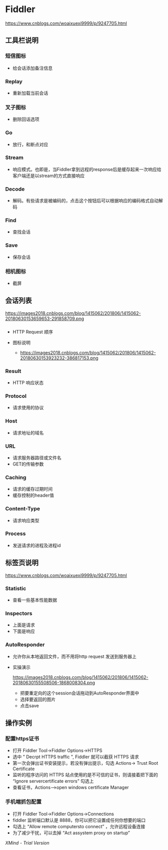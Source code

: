 # Fiddler

https://www.cnblogs.com/woaixuexi9999/p/9247705.html

## 工具栏说明

### 短信图标

- 给会话添加备注信息

### Replay

- 重新加载当前会话

### 叉子图标

- 删除回话选项

### Go

- 放行，和断点对应

### Stream

- 响应模式。也即是，当Fiddler拿到远程的response后是缓存起来一次响应给客户端还是以stream的方式直接响应

### Decode

- 解码。有些请求是被编码的，点击这个按钮后可以根据响应的编码格式自动解码 

### Find

- 查找会话

### Save

- 保存会话

### 相机图标

- 截屏

## 会话列表

https://images2018.cnblogs.com/blog/1415062/201806/1415062-20180630153659653-291858709.png

### #

- HTTP Request 顺序
- 图标说明

	- https://images2018.cnblogs.com/blog/1415062/201806/1415062-20180630153923232-386817153.png

### Result

- HTTP 响应状态

### Protocol

- 请求使用的协议

### Host

- 请求地址的域名

### URL

- 请求服务器路径或文件名
- GET的传输参数

### Caching

- 请求的缓存过期时间
- 缓存控制的header值

### Content-Type

- 请求响应类型

### Process

- 发送请求的进程及进程id

## 标签页说明

https://www.cnblogs.com/woaixuexi9999/p/9247705.html

### Statistic

- 查看一些基本性能数据

### Inspectors

- 上面是请求
- 下面是响应

### AutoResponder

- 允许你从本地返回文件，而不用将http request 发送到服务器上
- 实操演示

  https://images2018.cnblogs.com/blog/1415062/201806/1415062-20180630155508506-1868008304.png

	- 把要重定向的这个session会话拖动到AutoResponder界面中
	- 选择要返回的图片
	- 点击save

## 操作实例

### 配置https证书

- 打开 Fiddler  Tool->Fiddler Options->HTTPS 
- 选中 " Decrpt HTTPS traffic ",    Fiddler 就可以截获 HTTPS 请求
- 第一次会弹出证书安装提示，若没有弹出提示，勾选 Actions-> Trust Root Certificate
- 监听的程序访问的 HTTPS 站点使用的是不可信的证书，则请接着把下面的 “Ignore servercertificate errors” 勾选上
- 查看证书，Actions—>open windows certificate Manager 

### 手机端抓包配置

- 打开 Fiddler  Tool->Fiddler Options->Connections 
- fiddler 监听端口默认是 8888，你可以把它设置成任何你想要的端口
- 勾选上 “Allow remote computersto connect” ，允许远程设备连接
- 为了减少干扰，可以去掉 “Act assystem proxy on startup” 

*XMind - Trial Version*